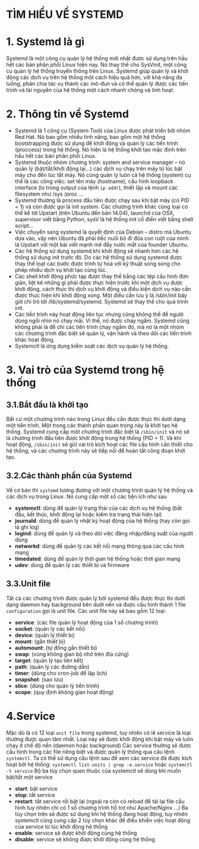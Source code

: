 # TÌM HIỂU VỀ SYSTEMD

# 1. Systemd là gì

Systemd là một công cụ quản lý hệ thống mới nhất được sử dụng trên hầu hết các bản phân phối Linux hiện nay. Nó thay thế cho SysVinit, một công cụ quản lý hệ thống truyền thống trên Linux. Systemd giúp quản lý và khởi động các dịch vụ trên hệ thống một cách hiệu quả hơn, với khả năng đa luồng, phân chia tác vụ thành các mô-đun và có thể quản lý được các tiến trình và tài nguyên của hệ thống một cách nhanh chóng và linh hoạt.

# 2. Thông tin về Systemd

- Systemd là 1 công cụ (System Tool) của Linux được phát triển bởi nhóm Red Hat. Nó bao gồm nhiều tính năng, bao gồm một hệ thống bootstrapping được sử dụng để khởi động và quản lý các tiến trình (proccess) trong hệ thống. Nó hiện là hệ thống khởi tạo mặc định trên hầu hết các bản phân phối Linux.
- Systemd thuộc nhóm chương trình: system and service manager – nó quản lý (bật/tắt/khởi động lại…) các dịch vụ chạy trên máy từ lúc bật máy cho đến lúc tắt máy. Nó cũng quản lý luôn cả hệ thống (system) cụ thể là các công việc: set tên máy (hostname), cấu hình loopback interface (lo trong output của lệnh `ip addr`), thiết lập và mount các filesystem như /sys /proc …
- Systemd thường là process đầu tiên được chạy sau khi bật máy (có PID = 1) và còn được gọi là init system. Các chương trình khác cùng loại có thể kể tới Upstart (trên Ubuntu đến bản 14.04), launchd của OSX, supervisor viết bằng Python, sysV là hệ thống init cổ điển viết bằng shell script…
- Việc chuyển sang systemd là quyết định của Debian – distro mà Ubuntu dựa vào, vậy nên Ubuntu đã phải tiếc nuối bỏ đi đứa con ruột của mình là Upstart với một bài viết mạnh mẽ đầy nước mắt của founder Ubuntu.
- Các hệ thống sử dụng systemd khi khởi động sẽ nhanh hơn các hệ thống sử dụng init trước đó. Do các hệ thống sử dụng systemd được thay thế loạt các bước được trình tự hoá với kỹ thuật song song cho phép nhiều dịch vụ khởi tạo cùng lúc.
- Các shell khởi động phức tạp được thay thế bằng các tệp cấu hình đơn giản, liệt kê những gì phải được thực hiện trước khi một dịch vụ được khởi động, cách thực thi dịch vụ khởi động và điều kiện dịch vụ nào cần được thực hiện khi khởi động xong. Một điều cần lưu ý là /sbin/init bây giờ chỉ trỏ tới /lib/systemd/systemd. Systemd sẽ thay thế cho quá trình init.
- Các tiến trình này hoạt động liên tục nhưng cũng không thể để người dùng ngồi nhìn nó chạy mãi. Vì thế, nó được chạy ngầm. Systemd cũng không phải là để chỉ các tiến trình chạy ngầm đó, mà nó là một nhóm các chương trình đặc biệt sẽ quản lý, vận hành và theo dõi các tiến trình khác hoạt động.
- Systemctl là ứng dụng kiểm soát các dịch vụ quản lý hệ thống.

# 3. Vai trò của Systemd trong hệ thống

## 3.1.Bắt đầu là khởi tạo
Bất cứ một chương trình nào trong Linux đều cần được thực thi dưới dạng một tiến trình. Một trong các thành phần quan trọng này là khởi tạo hệ thống. Systemd cung cấp một chương trình đặc biệt là `/sbin/init` và nó sẽ là chương trình đầu tiên được khởi động trong hệ thống (PID = 1). Và khi hoạt động, `/sbin/init` sẽ giữ vai trò kích hoạt các file cấu hình cần thiết cho hệ thống, và các chương trình này sẽ tiếp nối để hoàn tất công đoạn khởi tạo.

## 3.2.Các thành phần của Systemd

Về cơ bản thì `systemd` tương đương với một chương trình quản lý hệ thống và các dịch vụ trong Linux. Nó cung cấp một số các tiện ích như sau

- **systemctl**: dùng để quản lý trạng thái của các dịch vụ hệ thống (bắt đầu, kết thúc, khởi động lại hoặc kiểm tra trạng thái hiện tại)
- **journald**: dùng để quản lý nhật ký hoạt động của hệ thống (hay còn gọi là ghi log)
- **logind**: dùng để quản lý và theo dõi việc đăng nhập/đăng xuất của người dùng
- **networkd**: dùng để quản lý các kết nối mạng thông qua các cấu hình mạng
- **timedated**: dùng để quản lý thời gian hệ thống hoặc thời gian mạng
- **udev**: dùng để quản lý các thiết bị và firmware

## 3.3.Unit file
Tất cả các chương trình được quản lý bởi systemd đều được thực thi dưới dạng daemon hay background bên dưới nền và được cấu hình thành 1 file `configuration` gọi là unit file. Các unit file này sẽ bao gồm 12 loại:

- **service**: (các file quản lý hoạt động của 1 số chương trình)
- **socket**: (quản lý các kết nối)
- **device**: (quản lý thiết bị)
- **mount**: (gắn thiết bị)
- **automount**: (tự đống gắn thiết bị)
- **swap**: (vùng không gian bộ nhớ trên đĩa cứng)
- **target**: (quản lý tạo liên kết)
- **path**: (quản lý các đường dẫn)
- **timer**: (dùng cho cron-job để lập lịch)
- **snapshot**: (sao lưu)
- **slice**: (dùng cho quản lý tiến trình)
- **scope**: (quy định không gian hoạt động)

# 4.Service
Mặc dù là có 12 loại `unit file` trong systemd, tuy nhiên có lẽ service là loại thường được quan tâm nhất. Loại này sẽ được khởi động khi bật máy và luôn chạy ở chế độ nền (daemon hoặc background) Các service thường sẽ được cấu hình trong các file riêng biệt và được quản lý thông qua câu lệnh `systemctl`. Ta có thể sử dụng câu lệnh sau để xem các service đã được kích hoạt bởi hệ thống: `systemctl list-units | grep -e.service` hoặc `systemctl -t service` Bộ ba tùy chọn quen thuộc của systemctl sẽ dùng khi muốn bật/tắt một service

- **start**: bật service
- **stop**: tắt service
- **restart**: tắt service rồi bật lại (ngoài ra còn có reload để tải lại file cấu hình tuy nhiên chỉ có 1 số chương trình hỗ trợ như Apache/Nginx ...) Ba tùy chọn trên sẽ được sử dụng khi hệ thống đang hoạt động, tuy nhiên systemctl cũng cung cấp 2 tùy chọn khác để điều khiển việc hoạt động của service từ lúc khởi động hệ thống
- **enable**: service sẽ được khởi động cùng hệ thống
- **disable**: service sẽ không được khởi động cùng hệ thống
